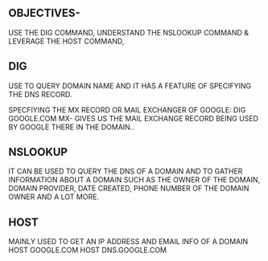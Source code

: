 OBJECTIVES-
--
USE THE DIG COMMAND,  UNDERSTAND THE NSLOOKUP COMMAND & LEVERAGE THE HOST COMMAND,

DIG
--
USE TO QUERY DOMAIN NAME AND IT HAS A FEATURE OF SPECIFYING THE DNS RECORD.

SPECFIYING THE MX RECORD OR MAIL EXCHANGER OF GOOGLE:
DIG GOOGLE.COM MX- GIVES US THE MAIL EXCHANGE RECORD BEING USED BY GOOGLE THERE IN THE DOMAIN..

NSLOOKUP
--
IT CAN BE USED TO QUERY THE DNS OF A DOMAIN AND TO GATHER INFORMATION ABOUT A DOMAIN SUCH AS THE OWNER OF THE DOMAIN, DOMAIN PROVIDER, DATE CREATED, PHONE NUMBER OF THE DOMAIN OWNER AND A LOT MORE.

HOST
--
MAINLY USED TO GET AN IP ADDRESS AND EMAIL INFO OF A DOMAIN
HOST GOOGLE.COM
HOST DNS.GOOGLE.COM
 
